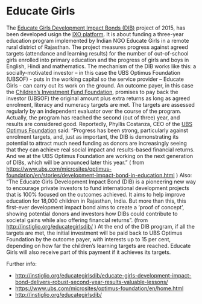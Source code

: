 #  Educate Girls  


The [Educate Girls Development Impact Bonds (DIB)](https://www.educategirls.ngo/) project of 2015, has been developed usign the 
[IXO platform](ixo.mv). It is about funding a three-year education program implemented by Indian NGO Educate Girls in a remote rural 
district of Rajasthan. The project measures progress against agreed targets (attendance and learning results) for the number of 
out-of-school girls enrolled into primary education and the progress of girls and boys in English, Hindi and mathematics. 
The mechanism of the DIB works like this:   a socially-motivated investor – in this case the UBS Optimus Foundation (UBSOF) - puts 
in the working capital so the service provider – Educate Girls - can carry out its work on the ground. An outcome payer, in this
case the [Children’s Investment Fund Foundation](https://ciff.org/), promises to pay back the investor (UBSOF) the original amount
plus extra returns as long as agreed enrolment, literacy and numeracy targets are met. The targets are assessed regularly by an 
independent evaluator over the course of the program. Actually, the program has reached the second (out of three)  year, and results
are considered good. 
Reportedly,  Phyllis Costanza, CEO of the [UBS Optimus Foundation](https://www.ubs.com/microsites/optimus-foundation/en/home.html) 
said: “Progress has been strong, particularly against enrolment targets, and, just as important, the DIB is demonstrating its potential 
to attract much need funding as donors are increasingly seeing that they can achieve real social impact and results-based financial 
returns. And we at the UBS Optimus Foundation are working on the next generation of DIBs, which will be announced later this year.”
( from https://www.ubs.com/microsites/optimus-foundation/en/stories/development-impact-bond-in-education.html )
Also: “The Educate Girls Development Impact Bond (DIB) is a pioneering new way to encourage private investors to fund international
development projects that is 100% focused on the outcomes achieved. It aims to help improve education for 18,000 children in Rajasthan,
India. But more than this, this first-ever development impact bond aims to create a ‘proof of concept’, showing potential donors and 
investors how DIBs could contribute to societal gains while also offering financial returns”. 
(from http://instiglio.org/educategirlsdib/ )
At the end of the DIB program, if all the  targets are met, the initial investment will be paid back to UBS Optimus Foundation by
the outcome payer, with interests up to 15 per cent, depending on how far the children’s learning targets are reached. Educate Girls
will also receive part of this payment if it achieves its targets.

Further info: 
* http://instiglio.org/educategirlsdib/educate-girls-development-impact-bond-delivers-robust-second-year-results-valuable-lessons/ 
* https://www.ubs.com/microsites/optimus-foundation/en/home.html
* http://instiglio.org/educategirlsdib/  




